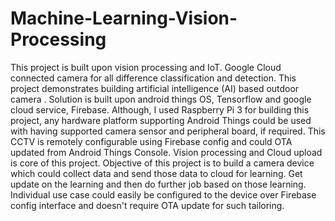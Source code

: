 # Machine-Learning-Vision-Processing
This project is built upon vision processing and IoT. Google Cloud connected camera for all difference classification and detection. This project demonstrates building artificial intelligence (AI) based outdoor camera . Solution is built upon android things OS, Tensorflow and google cloud service, Firebase. Although, I used Raspberry Pi 3 for building this project, any hardware platform supporting Android Things could be used with having supported camera sensor and peripheral board, if required. This CCTV is remotely configurable using Firebase config and could OTA updated from Android Things Console.  Vision processing and Cloud upload is core of this project. Objective of this project is to build a camera device which could collect data and send those data to cloud for learning. Get update on the learning and then do further job based on those learning. Individual use case could easily be configured to the device over Firebase config interface and doesn't require OTA update for such tailoring.
